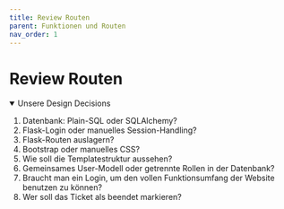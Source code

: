 ```yaml
---
title: Review Routen
parent: Funktionen und Routen
nav_order: 1
---
```


# Review Routen

<details open markdown="block">

<summary>Unsere Design Decisions</summary>

1. Datenbank: Plain-SQL oder SQLAlchemy?
2. Flask-Login oder manuelles Session-Handling?
3. Flask-Routen auslagern?
4. Bootstrap oder manuelles CSS?
5. Wie soll die Templatestruktur aussehen?
6. Gemeinsames User-Modell oder getrennte Rollen in der Datenbank?
7. Braucht man ein Login, um den vollen Funktionsumfang der Website benutzen zu können?
8. Wer soll das Ticket als beendet markieren?

</details>